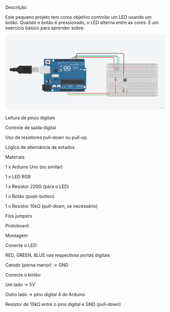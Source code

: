 Descrição

Este pequeno projeto tem como objetivo controlar um LED usando um botão.
Quando o botão é pressionado, o LED alterna entre as cores.
É um exercício básico para aprender sobre:

![LED ligado e apagado](projeto.png)

Leitura de pinos digitais

Controle de saída digital

Uso de resistores pull-down ou pull-up

Lógica de alternância de estados

Materiais

1 x Arduino Uno (ou similar)

1 x LED RGB

1 x Resistor 220Ω (para o LED)

1 x Botão (push-button)

1 x Resistor 10kΩ (pull-down, se necessário)

Fios jumpers

Protoboard

Montagem

Conecte o LED:

RED, GREEN, BLUE nas respectivas portas digitais

Catodo (perna menor) → GND

Conecte o botão:

Um lado → 5V

Outro lado → pino digital 4 do Arduino

Resistor de 10kΩ entre o pino digital e GND (pull-down)
